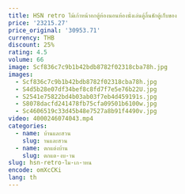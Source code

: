 ```yaml
---
title: HSN retro ไม้เก้าหน้าอกตู้ห้องนอนห้องนั่งเล่นตู้ลิ้นชักตู้เก็บของ
price: '23215.27'
price_original: '30953.71'
currency: THB
discount: 25%
rating: 4.5
volume: 66
image: Scf836c7c9b1b42bdb8782f02318cba78h.jpg
images:
  - Scf836c7c9b1b42bdb8782f02318cba78h.jpg
  - S4d5b28e07df34bef8c8fd7f7e5e76b22U.jpg
  - S2541e75822bd4b03ab03f7eb4d459191s.jpg
  - S8078dacfd241478fb75cfa09501b6100w.jpg
  - Sc4606519c33d45b48e7527a8b91f4490v.jpg
video: 4000246074043.mp4
categories:
  - name: บ้านและสวน
    slug: านและสวน
  - name: ตกแต่งบ้าน
    slug: ตกแต-งบ-าน
slug: hsn-retro-ไม-เก-าหน
encode: omXcCKi
lang: th
---
```

  